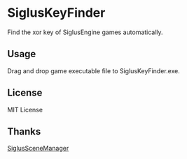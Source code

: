 # SiglusKeyFinder

Find the xor key of SiglusEngine games automatically.

## Usage

Drag and drop game executable file to SiglusKeyFinder.exe.

## License

MIT License

## Thanks

[SiglusSceneManager](https://github.com/marcussacana/SiglusSceneManager)
